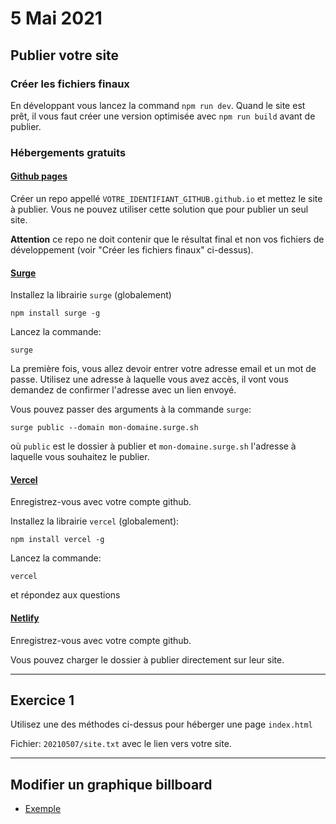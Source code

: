 # 5 Mai 2021

## Publier votre site

### Créer les fichiers finaux

En développant vous lancez la command `npm run dev`. Quand le site est prêt, il vous faut créer une version optimisée avec `npm run build` avant de publier.

### Hébergements gratuits

#### [Github pages](https://pages.github.com/)

Créer un repo appellé `VOTRE_IDENTIFIANT_GITHUB.github.io` et mettez le site à publier. Vous ne pouvez utiliser cette solution que pour publier un seul site.

**Attention** ce repo ne doit contenir que le résultat final et non vos fichiers de développement (voir "Créer les fichiers finaux" ci-dessus).

#### [Surge](https://surge.sh/)

Installez la librairie `surge` (globalement)

```
npm install surge -g
```

Lancez la commande:

```
surge
```

La première fois, vous allez devoir entrer votre adresse email et un mot de passe. Utilisez une adresse à laquelle vous avez accès, il vont vous demandez de confirmer l'adresse avec un lien envoyé.

Vous pouvez passer des arguments à la commande `surge`:

```
surge public --domain mon-domaine.surge.sh
```

où `public` est le dossier à publier et `mon-domaine.surge.sh` l'adresse à laquelle vous souhaitez le publier.

#### [Vercel](https://vercel.com/)

Enregistrez-vous avec votre compte github.

Installez la librairie `vercel` (globalement):

```
npm install vercel -g
```

Lancez la commande:

```
vercel
```

et répondez aux questions

#### [Netlify](https://app.netlify.com)

Enregistrez-vous avec votre compte github.

Vous pouvez charger le dossier à publier directement sur leur site.

---

## Exercice 1

Utilisez une des méthodes ci-dessus pour héberger une page `index.html`

Fichier: `20210507/site.txt` avec le lien vers votre site.

---

## Modifier un graphique billboard

* [Exemple](https://github.com/idris-maps/heig-datavis-2021/tree/master/modules/billboard-switch)